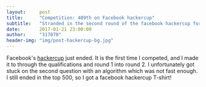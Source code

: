 ```yaml
---
layout:     post
title:      "Competition: 489th on Facebook hackercup"
subtitle:   "Stranded in the second round of the facebook hackercup for competitive programming. Got a T-shirt."
date:       2017-01-21 23:00:00
author:     "317070"
header-img: "img/post-hackercup-bg.jpg"
---
```


Facebook's [hackercup](https://www.facebook.com/hackercup/) just ended. It is the first time I competed, and I made it to through the qualifications and round 1 into round 2. I unfortunately got stuck on the second question with an algorithm which was not fast enough. I still ended in the top 500, so I got a facebook hackercup T-shirt!



